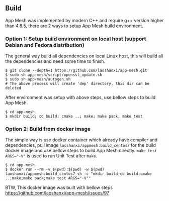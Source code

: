 ## Build

App Mesh was implemented by modern C++ and require g++ version higher than 4.8.5, there are 2 ways to setup App Mesh build environment.

### Option 1: Setup build environment on local host (support Debian and Fedora distribution)
The general way build all dependencies on local Linux host, this will build all the dependencies and need some time to finish.
```shell
$ git clone --depth=1 https://github.com/laoshanxi/app-mesh.git
$ sudo sh app-mesh/script/openssl_update.sh
$ sudo sh app-mesh/autogen.sh
# The above process will create 'dep' directory, this dir can be deleted
```

After environment was setup with above steps, use bellow steps to build App Mesh.
```shell
$ cd app-mesh
$ mkdir build; cd build; cmake ..; make; make pack; make test
```

### Option 2: Build from docker image
The simple way is use docker container which already have compiler and dependencies, pull image `laoshanxi/appmesh:build_centos7` for the build docker image and use bellow steps to build App Mesh directly. `make test ARGS="-V"` is used to run Unit Test after `make`.
```shell
$ cd app-mesh
$ docker run --rm -v $(pwd):$(pwd) -w $(pwd) laoshanxi/appmesh:build_centos7 sh -c "mkdir build;cd build;cmake ..;make;make pack;make test ARGS="-V""
```

BTW, This docker image was built with bellow steps
https://github.com/laoshanxi/app-mesh/issues/97
